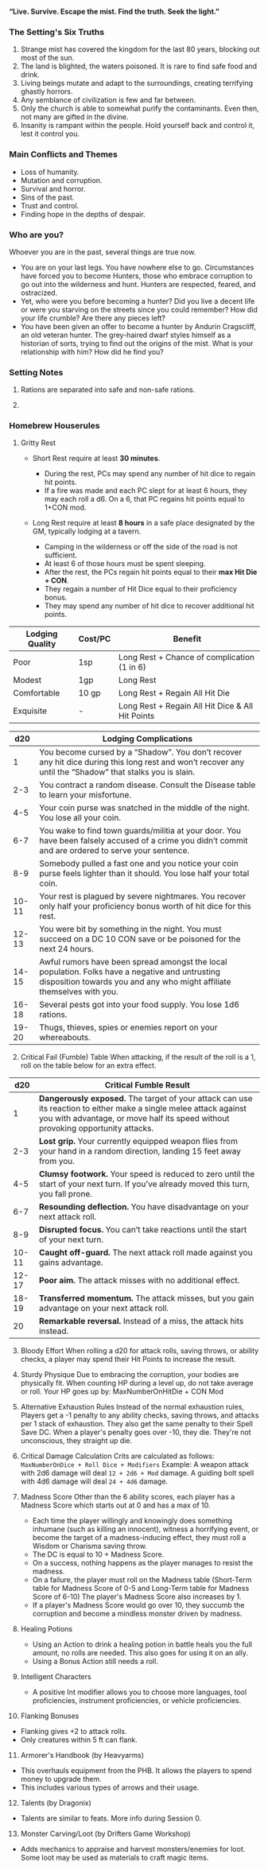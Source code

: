 **“Live. Survive. Escape the mist. Find the truth. Seek the light.”**

### The Setting's Six Truths
1. Strange mist has covered the kingdom for the last 80 years, blocking out most of the sun.
2. The land is blighted, the waters poisoned. It is rare to find safe food and drink.
3. Living beings mutate and adapt to the surroundings, creating terrifying ghastly horrors.
4. Any semblance of civilization is few and far between.
5. Only the church is able to somewhat purify the contaminants. Even then, not many are gifted in the divine.
6. Insanity is rampant within the people. Hold yourself back and control it, lest it control you.

### Main Conflicts and Themes
- Loss of humanity.
- Mutation and corruption.
- Survival and horror.
- Sins of the past.
- Trust and control.
- Finding hope in the depths of despair.

### Who are you?
Whoever you are in the past, several things are true now.
- You are on your last legs. You have nowhere else to go. Circumstances have forced you to become Hunters, those who embrace corruption to go out into the wilderness and hunt. Hunters are respected, feared, and ostracized.
- Yet, who were you before becoming a hunter? Did you live a decent life or were you starving on the streets since you could remember? How did your life crumble? Are there any pieces left?
- You have been given an offer to become a hunter by Andurin Cragscliff, an old veteran hunter. The grey-haired dwarf styles himself as a historian of sorts, trying to find out the origins of the mist. What is your relationship with him? How did he find you?


### Setting Notes
1. Rations are separated into safe and non-safe rations.

2. 



### Homebrew Houserules
1. Gritty Rest
   - Short Rest require at least **30 minutes**.
	   - During the rest, PCs may spend any number of hit dice to regain hit points.
	   - If a fire was made and each PC slept for at least 6 hours, they may each roll a d6. On a 6, that PC regains hit points equal to 1+CON mod.
     
   - Long Rest require at least **8 hours** in a safe place designated by the GM, typically lodging at a tavern.
	   - Camping in the wilderness or off the side of the road is not sufficient.
	   - At least 6 of those hours must be spent sleeping.
	   - After the rest, the PCs regain hit points equal to their **max Hit Die + CON**.
	   - They regain a number of Hit Dice equal to their proficiency bonus.
	   - They may spend any number of hit dice to recover additional hit points.

| Lodging Quality | Cost/PC | Benefit                                          |
| --------------- | ------- | ------------------------------------------------ |
| Poor            | 1sp     | Long Rest + Chance of complication (1 in 6)      |
| Modest          | 1gp     | Long Rest                                        |
| Comfortable     | 10 gp   | Long Rest + Regain All Hit Die                   |
| Exquisite       | -       | Long Rest + Regain All Hit Dice & All Hit Points |

| d20   | Lodging Complications                                                                                                                                                     |
| ----- | ------------------------------------------------------------------------------------------------------------------------------------------------------------------------- |
| 1     | You become cursed by a “Shadow”. You don’t recover any hit dice during this long rest and won’t recover any until the “Shadow” that stalks you is slain.                  |
| 2-3   | You contract a random disease. Consult the Disease table to learn your misfortune.                                                                                        |
| 4-5   | Your coin purse was snatched in the middle of the night. You lose all your coin.                                                                                          |
| 6-7   | You wake to find town guards/militia at your door. You have been falsely accused of a crime you didn’t commit and are ordered to serve your sentence.                     |
| 8-9   | Somebody pulled a fast one and you notice your coin purse feels lighter than it should. You lose half your total coin.                                                    |
| 10-11 | Your rest is plagued by severe nightmares. You recover only half your proficiency bonus worth of hit dice for this rest.                                                  |
| 12-13 | You were bit by something in the night. You must succeed on a DC 10 CON save or be poisoned for the next 24 hours.                                                        |
| 14-15 | Awful rumors have been spread amongst the local population. Folks have a negative and untrusting disposition towards you and any who might affiliate themselves with you. |
| 16-18 | Several pests got into your food supply. You lose 1d6 rations.                                                                                                            |
| 19-20 | Thugs, thieves, spies or enemies report on your whereabouts.                                                                                                              |

2. Critical Fail (Fumble) Table
   When attacking, if the result of the roll is a 1, roll on the table below for an extra effect.

| d20   | Critical Fumble Result                                                                                                                                                                                 |
| ----- | ------------------------------------------------------------------------------------------------------------------------------------------------------------------------------------------------------ |
| 1     | **Dangerously exposed.** The target of your attack can use its reaction to either make a single melee attack against you with advantage, or move half its speed without provoking opportunity attacks. |
| 2-3   | **Lost grip.** Your currently equipped weapon flies from your hand in a random direction, landing 15 feet away from you.                                                                               |
| 4-5   | **Clumsy footwork.** Your speed is reduced to zero until the start of your next turn. If you’ve already moved this turn, you fall prone.                                                               |
| 6-7   | **Resounding deflection.** You have disadvantage on your next attack roll.                                                                                                                             |
| 8-9   | **Disrupted focus.** You can’t take reactions until the start of your next turn.                                                                                                                       |
| 10-11 | **Caught off-guard.** The next attack roll made against you gains advantage.                                                                                                                           |
| 12-17 | **Poor aim.** The attack misses with no additional effect.                                                                                                                                             |
| 18-19 | **Transferred momentum.** The attack misses, but you gain advantage on your next attack roll.                                                                                                          |
| 20    | **Remarkable reversal.** Instead of a miss, the attack hits instead.                                                                                                                                   |

3. Bloody Effort
   When rolling a d20 for attack rolls, saving throws, or ability checks, a player may spend their Hit Points to increase the result.

5. Sturdy Physique
   Due to embracing the corruption, your bodies are physically fit. When counting HP during a level up, do not take average or roll. Your HP goes up by:
	   MaxNumberOnHitDie + CON Mod

5. Alternative Exhaustion Rules
   Instead of the normal exhaustion rules, Players get a -1 penalty to any ability checks, saving throws, and attacks per 1 stack of exhaustion. They also get the same penalty to their Spell Save DC.
   When a player's penalty goes over -10, they die. They're not unconscious, they straight up die.

6. Critical Damage Calculation
   Crits are calculated as follows:
   ```MaxNumberOnDice + Roll Dice + Modifiers```
   Example:
   A weapon attack with 2d6 damage will deal
   ```12 + 2d6 + Mod``` damage.
   A guiding bolt spell with 4d6 damage will deal ```24 + 4d6``` damage.

7. Madness Score
   Other than the 6 ability scores, each player has a Madness Score which starts out at 0 and has a max of 10.
   - Each time the player willingly and knowingly does something inhumane (such as killing an innocent), witness a horrifying event, or become the target of a madness-inducing effect, they must roll a Wisdom or Charisma saving throw.
   - The DC is equal to 10 + Madness Score.
   - On a success, nothing happens as the player manages to resist the madness.
   - On a failure, the player must roll on the Madness table (Short-Term table for Madness Score of 0-5 and Long-Term table for Madness Score of 6-10) The player's Madness Score also increases by 1. 
   - If a player's Madness Score would go over 10, they succumb the corruption and become a mindless monster driven by madness.

8. Healing Potions
   - Using an Action to drink a healing potion in battle heals you the full amount, no rolls are needed. This also goes for using it on an ally.
   - Using a Bonus Action still needs a roll.

9. Intelligent Characters
   - A positive Int modifier allows you to choose more languages, tool proficiencies, instrument proficiencies, or vehicle proficiencies.

10. Flanking Bonuses
   - Flanking gives +2 to attack rolls.
   - Only creatures within 5 ft can flank.

11. Armorer's Handbook (by Heavyarms)
   - This overhauls equipment from the PHB. It allows the players to spend money to upgrade them.
   - This includes various types of arrows and their usage.

12. Talents (by Dragonix)
   - Talents are similar to feats. More info during Session 0.

13. Monster Carving/Loot (by Drifters Game Workshop)
   - Adds mechanics to appraise and harvest monsters/enemies for loot. Some loot may be used as materials to craft magic items.